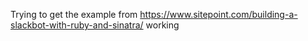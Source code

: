 Trying to get the example from https://www.sitepoint.com/building-a-slackbot-with-ruby-and-sinatra/ working
